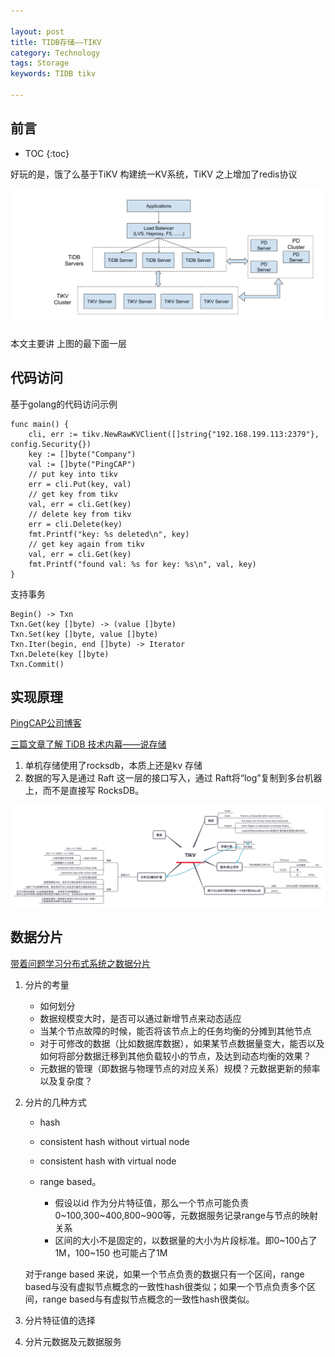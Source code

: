```yaml
---

layout: post
title: TIDB存储——TIKV
category: Technology
tags: Storage
keywords: TIDB tikv

---
```


## 前言

* TOC
{:toc}

好玩的是，饿了么基于TiKV 构建统一KV系统，TiKV 之上增加了redis协议

![](/public/upload/data/tidb_overview.png)

本文主要讲 上图的最下面一层

## 代码访问

基于golang的代码访问示例

    func main() {
        cli, err := tikv.NewRawKVClient([]string{"192.168.199.113:2379"}, config.Security{})
        key := []byte("Company")
        val := []byte("PingCAP")
        // put key into tikv
        err = cli.Put(key, val)
        // get key from tikv
        val, err = cli.Get(key)
        // delete key from tikv
        err = cli.Delete(key)
        fmt.Printf("key: %s deleted\n", key)
        // get key again from tikv
        val, err = cli.Get(key)
        fmt.Printf("found val: %s for key: %s\n", val, key)
    }

支持事务

    Begin() -> Txn
    Txn.Get(key []byte) -> (value []byte)
    Txn.Set(key []byte, value []byte)
    Txn.Iter(begin, end []byte) -> Iterator
    Txn.Delete(key []byte)
    Txn.Commit()


## 实现原理

[PingCAP公司博客](https://pingcap.com/blog-cn/)

[三篇文章了解 TiDB 技术内幕——说存储](https://zhuanlan.zhihu.com/p/26967545)

1. 单机存储使用了rocksdb，本质上还是kv 存储
2. 数据的写入是通过 Raft 这一层的接口写入，通过 Raft将“log”复制到多台机器上，而不是直接写 RocksDB。

![](/public/upload/data/tikv_xmind.png)


## 数据分片

[带着问题学习分布式系统之数据分片](https://www.cnblogs.com/xybaby/p/7076731.html)

1. 分片的考量

	* 如何划分
	* 数据规模变大时，是否可以通过新增节点来动态适应
	* 当某个节点故障的时候，能否将该节点上的任务均衡的分摊到其他节点
	* 对于可修改的数据（比如数据库数据），如果某节点数据量变大，能否以及如何将部分数据迁移到其他负载较小的节点，及达到动态均衡的效果？
	* 元数据的管理（即数据与物理节点的对应关系）规模？元数据更新的频率以及复杂度？
2. 分片的几种方式

	* hash
	* consistent hash without virtual node
	* consistent hash with virtual node
	* range based。

		* 假设以id 作为分片特征值，那么一个节点可能负责0~100,300~400,800~900等，元数据服务记录range与节点的映射关系
		* 区间的大小不是固定的，以数据量的大小为片段标准。即0~100占了1M，100~150 也可能占了1M

	对于range based 来说，如果一个节点负责的数据只有一个区间，range based与没有虚拟节点概念的一致性hash很类似；如果一个节点负责多个区间，range based与有虚拟节点概念的一致性hash很类似。
3. 分片特征值的选择
4. 分片元数据及元数据服务

